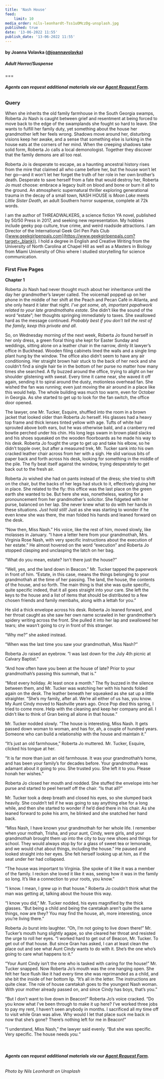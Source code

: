 ```yaml
---
title: 'Nash House'
feed:
    limit: 10
media_order: nils-leonhardt-Tss1uOMczDg-unsplash.jpg
published: true
date: '13-06-2022 11:55'
publish_date: '13-06-2022 11:55'
---
```


#### by Joanna Volavka ([@joannavolavka](https://twitter.com/joannavolavka?target=_blank))

##### Adult Horror/Suspense

===

###### **Agents can request additional materials via our [Agent Request Form](https://forms.gle/ttzaGQHoahEnkN6h6?target=_blank).**

### Query

When she inherits the old family farmhouse in the South Georgia swamps, Roberta Jo Nash is caught between grief and resentment at being forced to move back to the edge of the swamplands she fought so hard to leave. She wants to fulfill her family duty, yet something about the house her grandmother left her feels wrong. Shadows move around her, disturbing visions keep her awake, and a sense that something else is lurking in the house eats at the corners of her mind. When the creeping shadows take solid form, Roberta Jo calls a local demonologist. Together they discover that the family demons are all too real.

Roberta Jo is desperate to escape, as a haunting ancestral history rises from the mire that claimed all who came before her, but the house won’t let her go—and it won’t let her forget the truth of her role in her own brother’s death. Desperate to save herself from a fate that would destroy her, Roberta Jo must choose: embrace a legacy built on blood and bone or burn it all to the ground. An atmospheric supernatural thriller exploring generational trauma in the decay of a small town, NASH HOUSE is _Moon Lake_ meets _Little Sister Death_, an adult Southern horror suspense, complete at 72k words. 

I am the author of THREADWALKERS, a science fiction YA novel, published by 50/50 Press in 2017, and seeking new representation. My hobbies include geeky pop culture, true crime, and weird roadside attractions. I am Director of the International Geek Girl Pen Pals Club ([www.geekgirlpenpals.com](https://www.geekgirlpenpals.com?target=_blank)). I hold a degree in English and Creative Writing from the University of North Carolina at Chapel Hill as well as a Masters in Biology from Miami University of Ohio where I studied storytelling for science communication. 

### First Five Pages

**Chapter 1**

Roberta Jo Nash had never thought much about her inheritance until the day her grandmother’s lawyer called. The voicemail popped up on her phone in the middle of her shift at the Peach and Pecan Café in Atlanta, and she only heard it later that night. _I’ve got some, ah, important papahwork related to your late grandmothahs estate_. She didn’t like the sound of the word “estate”; her thoughts springing immediately to taxes. She swallowed hard as the message continued. _Probably best if you don’t tell the rest of the family, keep this private and all_. 

So, on Wednesday morning of the next week, Roberta Jo found herself in her only dress, a green floral thing she kept for Easter Sunday and weddings, sitting alone on a leather chair in the narrow, dimly lit lawyer’s office in Buckhead. Wooden filing cabinets lined the walls and a single limp plant hung by the window. The office also didn’t seem to have any air conditioning. Her straight brown hair stuck to the back of her neck and she couldn’t find a single hair tie in the bottom of her purse no matter how many times she searched. A fly buzzed around the office, trying to alight on her shoulder glistening with sweat. Every time it came near, she waved it off again, sending it to spiral around the dusty, motionless overhead fan. She wished the fan was running; even just moving the air around in a place like this would help. The whole building was much too warm, even for October in Georgia. As she started to get up to look for the fan switch, the office door opened. 

The lawyer, one Mr. Tucker, Esquire, shuffled into the room in a brown jacket that looked older than Roberta Jo herself. His glasses had a heavy top frame and thick lenses tinted yellow with age. Tufts of white hair sprouted above both ears, but he was otherwise bald, and a cranberry red bowtie perched under his chin. His long legs swam in brown plaid slacks and his shoes squeaked on the wooden floorboards as he made his way to his desk. Roberta Jo fought the urge to get up and take his elbow, so he didn’t topple over, but after a measured trek, Mr. Tucker sank into his own cracked leather chair across from her with a sigh. He slid various bits of paper back and forth across his desk, looking for something in the middle of the pile. The fly beat itself against the window, trying desperately to get back out to the fresh air. 

Roberta Jo wished she had on pants instead of the dress; she tried to shift on the chair, but the backs of her legs had stuck to it, effectively gluing her in place. She related to the fly: this office was the last place on the green earth she wanted to be. But here she was, nonetheless, waiting for a pronouncement from her grandmother’s solicitor. She fidgeted with her purse, balanced on her lap. She never knew what to do with her hands in these situations. _Just hold still!_ Just as she was starting to wonder if he even knew she was there, the man folded his hands and leaned forward on the desk. 

“Now then, Miss Nash.” His voice, like the rest of him, moved slowly, like molasses in January. “I have a letter here from your grandmothah, Mrs. Virginia Rose Nash, with very specific instructions about the execution of her estate.” He almost hovered on the word “execution” and Roberta Jo stopped clasping and unclasping the latch on her bag.

“What do you mean, estate? Isn’t there just the house?” 

“Well, yes, and the land down in Beacon.” Mr. Tucker tapped the paperwork in front of him. “Estate, in this case, means the things belonging to your grandmothah at the time of her passing. The land, the house, the contents of the house, and so forth. The main thing is that she was quite specific, quite specific indeed, that it all goes straight into your care. She left the keys to the house and a list of items that should be distributed to a few chosen friends and family membahs, along with a lettah for you.” 

He slid a thick envelope across his desk. Roberta Jo leaned forward, and her throat caught as she saw her own name scrawled in her grandmother’s spidery writing across the front. She pulled it into her lap and swallowed her tears; she wasn’t going to cry in front of this stranger. 

“Why me?” she asked instead. 

“When was the last time you saw your grandmothah, Miss Nash?” 

Roberta Jo raised an eyebrow. “I was last down for the July 4th picnic at Calvary Baptist.” 

“And how often have you been at the house of late? Prior to your grandmothah’s passing this summah, that is.” 

“Most every holiday. At least once a month.” The fly buzzed in the silence between them, and Mr. Tucker was watching her with his hands folded again on the desk. The leather beneath her squeaked as she sat up a little straighter. “She’s my family, after all. We’re all either of us has, you know. My Aunt Cindy moved to Nashville years ago. Once Pop died this spring, I tried to come more. Help with the cleaning and keep her company and all. I didn’t like to think of Gran being all alone in that house.” 

Mr. Tucker nodded slowly. “The house is interesting, Miss Nash. It gets passed down woman to woman, and has for, ah, a couple of hundred years. Someone who can build a relationship with the house and maintain it.” 

“It’s just an old farmhouse,” Roberta Jo muttered. Mr. Tucker, Esquire, clicked his tongue at her. 

“It is far more than just an old farmhouse. It was your grandmothah’s home, and has been your family’s for decades before. Your grandmothah was adamant about it going to you. She trusted you. She left it to you. Please honah her wishes.” 

Roberta Jo closed her mouth and nodded. She stuffed the envelope into her purse and started to peel herself off the chair. “Is that all?” 

Mr. Tucker took a deep breath and closed his eyes, so she slumped back heavily. She couldn’t tell if he was going to say anything else for a long while, and then she started to wonder if he’d died there in his chair. As she leaned forward to poke his arm, he blinked and she snatched her hand back. 

“Miss Nash, I have known your grandmothah for her whole life. I remember when your mothah, Trisha, and your aunt, Cindy, were girls, and your grandmothah brought them up into the city to buy new shoes and things for school. They would always stop by for a glass of sweet tea or lemonade, and we would chat about things, including the house.” He paused and looked straight into her eyes. She felt herself looking up at him, as if the seat under her had collapsed.  

“The house was important to Virginia. She spoke of it like it was a member of the family. I reckon she loved it like it was, seeing how it was in the family so long. It’s like a connection to your roots, you know.” 

“I know. I mean, I grew up in that house.” Roberta Jo couldn’t think what the man was getting at, talking about the house this way. 

“I know you did,” Mr. Tucker nodded, his eyes magnified by the thick glasses. “But being a child and being the caretakah aren’t quite the same things, now are they? You may find the house, ah, more interesting, once you’re living there.” 

Roberta Jo burst into laughter. “Oh, I’m not going to live down there!” Mr. Tucker’s mouth hung slightly agape, so she cleared her throat and resisted the urge to roll her eyes. “I worked hard to get out of Beacon, Mr. Tucker. To get out of that house. But since Gran has asked, I can at least clean the place out and see what Aunt Cindy wants to do with it. She’s the one who’s going to care what happens to it.” 

“Your Aunt Cindy isn’t the one who is tasked with caring for the house!” Mr. Tucker snapped. Now Roberta Jo’s mouth was the one hanging open. She felt her face flush like it had every time she was reprimanded as a child, and she bit the inside of her bottom lip. “It’s all in the letter. The instructions are quite clear. The role of house caretakah goes to the youngest Nash woman. With your mother already passed on, and since Cindy has boys, that’s you.” 

“But I don’t want to live down in Beacon!” Roberta Jo’s voice cracked. “Do you know what I’ve been through to make it up here? I’ve worked three jobs to pay my rent, I haven’t seen anybody in months. I sacrificed all my time off to visit while Gran was alive. Why would I let that place suck me back in now that she’s gone? There’s nothing left for me in Beacon!” 

“I understand, Miss Nash,” the lawyer said evenly. “But she was specific. Very specific. The house needs _you._”
</br>
</br>
</br>
###### **Agents can request additional materials via our [Agent Request Form](https://forms.gle/ttzaGQHoahEnkN6h6?target=_blank).**
###### Photo by Nils Leonhardt on Unsplash